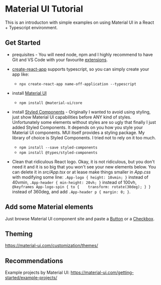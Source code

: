 # Material UI Tutorial
This is an introducton with simple examples on using Material UI in a React + Typescript environment.

## Get Started
- prequisites -
You will need node, npm and I highly recommend to have Git and VS Code with your favourite [extensions](https://gist.github.com/somahargitai/486d9d747d9922cede777e319e124d0c).

- [create-react-app](https://github.com/facebook/create-react-app) supports typescript, so you can simply create your app like: 
  - `npx create-react-app name-off-application --typescript`

- install [Material UI](https://material-ui.com/)
  - `npm install @material-ui/core`

- install [Styled Components](https://www.styled-components.com/) -
Originally I wanted to avoid using styling, just show Material UI capabilities before ANY kind of styles. Unfortunately some elements without styles are so ugly that finally I just added Styled Components. It depends on you how you style your Material UI components. MUI itself provides a styling package. My library of choice is Styled Components. I tried not to rely on it too much.
  - `npm install --save styled-components`
  - `npm install @types/styled-components`

- Clean that ridiculous React logo. 
Okay, it is not ridiculous, but you don't need it and it is so big that you won't see your new elements below. You can delete it in _src/App.tsx_ or at lease make things smaller in _App.css_ with modifying some line: 
`.App-logo { height: 10vmin; }` instead of 40vmin, `.App-header { min-height: 20vh; }` instead of 100vh, `@keyframes App-logo-spin { to {    transform: rotate(30deg); } }` instead of 360deg, and add `.App-header p { margin: 0; }`.


## Add some Material elements
Just browse Material UI component site and paste a [Button](https://material-ui.com/components/buttons/) or a [Checkbox](https://material-ui.com/components/selects/).

## Theming
https://material-ui.com/customization/themes/

## Recommendations
Example projects by Material UI: https://material-ui.com/getting-started/example-projects/